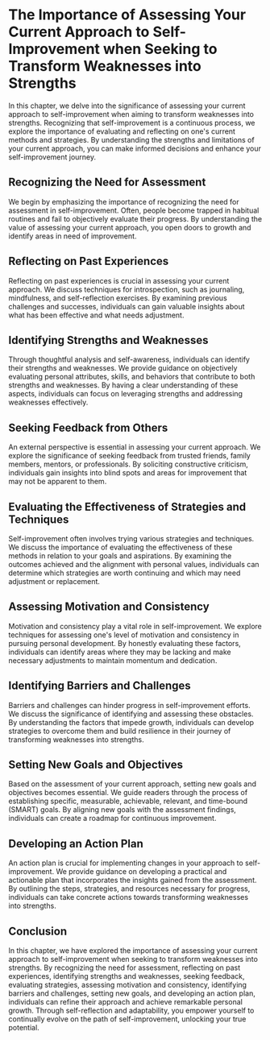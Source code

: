 The Importance of Assessing Your Current Approach to Self-Improvement when Seeking to Transform Weaknesses into Strengths
====================================================================================================================================

In this chapter, we delve into the significance of assessing your current approach to self-improvement when aiming to transform weaknesses into strengths. Recognizing that self-improvement is a continuous process, we explore the importance of evaluating and reflecting on one's current methods and strategies. By understanding the strengths and limitations of your current approach, you can make informed decisions and enhance your self-improvement journey.

**Recognizing the Need for Assessment**
---------------------------------------

We begin by emphasizing the importance of recognizing the need for assessment in self-improvement. Often, people become trapped in habitual routines and fail to objectively evaluate their progress. By understanding the value of assessing your current approach, you open doors to growth and identify areas in need of improvement.

**Reflecting on Past Experiences**
----------------------------------

Reflecting on past experiences is crucial in assessing your current approach. We discuss techniques for introspection, such as journaling, mindfulness, and self-reflection exercises. By examining previous challenges and successes, individuals can gain valuable insights about what has been effective and what needs adjustment.

**Identifying Strengths and Weaknesses**
----------------------------------------

Through thoughtful analysis and self-awareness, individuals can identify their strengths and weaknesses. We provide guidance on objectively evaluating personal attributes, skills, and behaviors that contribute to both strengths and weaknesses. By having a clear understanding of these aspects, individuals can focus on leveraging strengths and addressing weaknesses effectively.

**Seeking Feedback from Others**
--------------------------------

An external perspective is essential in assessing your current approach. We explore the significance of seeking feedback from trusted friends, family members, mentors, or professionals. By soliciting constructive criticism, individuals gain insights into blind spots and areas for improvement that may not be apparent to them.

**Evaluating the Effectiveness of Strategies and Techniques**
-------------------------------------------------------------

Self-improvement often involves trying various strategies and techniques. We discuss the importance of evaluating the effectiveness of these methods in relation to your goals and aspirations. By examining the outcomes achieved and the alignment with personal values, individuals can determine which strategies are worth continuing and which may need adjustment or replacement.

**Assessing Motivation and Consistency**
----------------------------------------

Motivation and consistency play a vital role in self-improvement. We explore techniques for assessing one's level of motivation and consistency in pursuing personal development. By honestly evaluating these factors, individuals can identify areas where they may be lacking and make necessary adjustments to maintain momentum and dedication.

**Identifying Barriers and Challenges**
---------------------------------------

Barriers and challenges can hinder progress in self-improvement efforts. We discuss the significance of identifying and assessing these obstacles. By understanding the factors that impede growth, individuals can develop strategies to overcome them and build resilience in their journey of transforming weaknesses into strengths.

**Setting New Goals and Objectives**
------------------------------------

Based on the assessment of your current approach, setting new goals and objectives becomes essential. We guide readers through the process of establishing specific, measurable, achievable, relevant, and time-bound (SMART) goals. By aligning new goals with the assessment findings, individuals can create a roadmap for continuous improvement.

**Developing an Action Plan**
-----------------------------

An action plan is crucial for implementing changes in your approach to self-improvement. We provide guidance on developing a practical and actionable plan that incorporates the insights gained from the assessment. By outlining the steps, strategies, and resources necessary for progress, individuals can take concrete actions towards transforming weaknesses into strengths.

**Conclusion**
--------------

In this chapter, we have explored the importance of assessing your current approach to self-improvement when seeking to transform weaknesses into strengths. By recognizing the need for assessment, reflecting on past experiences, identifying strengths and weaknesses, seeking feedback, evaluating strategies, assessing motivation and consistency, identifying barriers and challenges, setting new goals, and developing an action plan, individuals can refine their approach and achieve remarkable personal growth. Through self-reflection and adaptability, you empower yourself to continually evolve on the path of self-improvement, unlocking your true potential.
